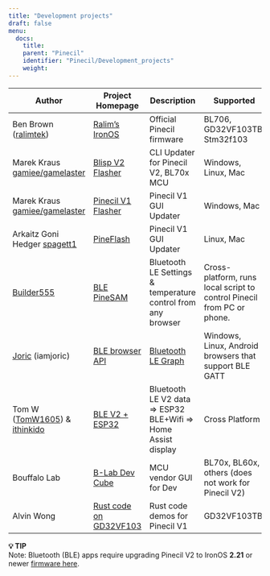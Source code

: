 ```yaml
---
title: "Development projects"
draft: false
menu:
  docs:
    title:
    parent: "Pinecil"
    identifier: "Pinecil/Development_projects"
    weight: 
---
```


| Author | Project Homepage | Description | Supported |
| --- | --- | --- | --- |
| Ben Brown ([ralimtek](https://github.com/Ralim?tab=repositories)) | [Ralim’s IronOS](https://ralim.github.io/IronOS/) | Official Pinecil firmware | BL706, GD32VF103TB, Stm32f103 |
| Marek Kraus [gamiee/gamelaster](https://github.com/gamelaster) | [Blisp V2 Flasher](https://github.com/pine64/blisp) | CLI Updater for Pinecil V2, BL70x MCU | Windows, Linux, Mac |
| Marek Kraus [gamiee/gamelaster](https://github.com/gamelaster) | [Pinecil V1 Flasher](https://github.com/pine64/pine64_updater) | Pinecil V1 GUI Updater | Windows, Mac |
| Arkaitz Goni Hedger [spagett1](https://github.com/Spagett1?tab=repositories) | [PineFlash](https://github.com/Laar3/PineFlash) | Pinecil V1 GUI Updater | Linux, Mac |
| [Builder555](https://github.com/builder555) | [BLE PineSAM](https://github.com/builder555/PineSAM) | Bluetooth LE Settings & temperature control from any browser | Cross-platform, runs local script to control Pinecil from PC or phone. |
| [Joric](https://github.com/joric?tab=repositories) (iamjoric) | [BLE browser API](https://joric.github.io/pinecil/) | [Bluetooth LE Graph](https://github.com/joric/pinecil/wiki) | Windows, Linux, Android browsers that support BLE GATT |
| Tom W ([TomW1605](https://github.com/TomW1605)) & [ithinkido](https://github.com/ithinkido?tab=repositories) | [BLE V2 + ESP32](https://github.com/TomW1605/esphome_pinecilv2_ble) | Bluetooth LE V2 data => ESP32 BLE+Wifi => Home Assist display | Cross Platform |
| Bouffalo Lab | [B-Lab Dev Cube ](https://dev.bouffalolab.com/download) | MCU vendor GUI for Dev | BL70x, BL60x, others (does not work for Pinecil V2) |
| Alvin Wong | [Rust code on GD32VF103](https://github.com/alvinhochun/gd32vf103-pinecil-demo-rs) | Rust code demos for Pinecil V1 | GD32VF103TB |

**💡 TIP**\
Note: Bluetooth (BLE) apps require upgrading Pinecil V2 to IronOS **2.21** or newer [firmware here](https://github.com/Ralim/IronOS/releases/).

